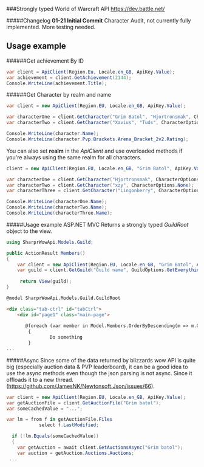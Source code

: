 ###Strongly typed World of Warcraft API
https://dev.battle.net/

#####Changelog
__01-21 Initial Commit__ 
Character Audit, not currently fully implemented. More testing needed.

## Usage example

######Get achievement By ID

```c#
var client = ApiClient(Region.Eu, Locale.en_GB, ApiKey.Value);
var achievement = client.GetAchievement(2144);
Console.WriteLine(achievement.Title);
```

######Get Character by realm and name

```c#
var client = new ApiClient(Region.EU, Locale.en_GB, ApiKey.Value);

var characterOne = client.GetCharacter("Grim Batol", "Hjortronsmak", CharacterOptions.None);
var characterTwo = client.GetCharacter("Xavius", "Tuds", CharacterOptions.GetPvP);

Console.WriteLine(character.Name);
Console.WriteLine(character.Pvp.Brackets.Arena_Bracket_2v2.Rating);
```
You can also set __realm__ in the _ApiClient_ and use overloaded methods if you're always using the same realm for all characters.

```C#
client = new ApiClient(Region.EU, Locale.en_GB, "Grim Batol", ApiKey.Value);

var characterOne = client.GetCharacter("Hjortronsmak", CharacterOptions.None);
var characterTwo = client.GetCharacter("xzy", CharacterOptions.None);
var characterThree = client.GetCharacter("Lingonberry", CharacterOptions.None);

Console.WriteLine(characterOne.Name);
Console.WriteLine(characterTwo.Name);
Console.WriteLine(characterThree.Name);
```

#####Usage example ASP.NET MVC
Returns a strongly typed _GuildRoot_ object to the view.
```C#
using SharprWowApi.Models.Guild;

public ActionResult Members()
{
    var client = new ApiClient(Region.EU, Locale.en_GB, "Grim Batol", ApiKey.Value);
    var guild = client.GetGuild("Guild name", GuildOptions.GetEverything);
    
     return View(guild);
}
```
```html
@model SharprWowApi.Models.Guild.GuildRoot

<div class="tab-ctrl" id="tabCtrl">
    <div id="page1" class="main-page">
    
       @foreach (var member in Model.Members.OrderByDescending(m => m.Character.Class))
        {
                Do something
        }
...
```

#####Async
Since some of the data returned by blizzards wow API is quite big (especially auction data & PVP leaderboard), it can be a good idea to use the async methods even though the json parsing is not async. Since it offloads it to a new thread.  (https://github.com/JamesNK/Newtonsoft.Json/issues/66). 

```C#
var client = new ApiClient(Region.EU, Locale.en_GB, ApiKey.Value);
var getAuctionFile = client.GetAuctionFile("Grim batol");
var someCachedValue = "...";

var lm = from f in getAuctionFile.Files
            select f.LastModified;

  if (!lm.Equals(someCachedValue))
  {
    var getAuction = await client.GetAuctionsAsync("Grim batol");
    var auction = getAuction.Auctions.Auctions;
 ...
```
